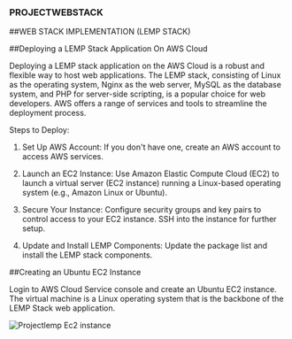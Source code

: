 ### PROJECTWEBSTACK
##WEB STACK IMPLEMENTATION (LEMP STACK)


##Deploying a LEMP Stack Application On AWS Cloud

Deploying a LEMP stack application on the AWS Cloud is a robust and flexible way to host web applications. The LEMP stack, consisting of Linux as the operating system, Nginx as the web server, MySQL as the database system, and PHP for server-side scripting, is a popular choice for web developers. AWS offers a range of services and tools to streamline the deployment process.

Steps to Deploy:

1. Set Up AWS Account: If you don't have one, create an AWS account to access AWS services.

2. Launch an EC2 Instance: Use Amazon Elastic Compute Cloud (EC2) to launch a virtual server (EC2 instance) running a Linux-based operating system (e.g., Amazon Linux or Ubuntu).

3. Secure Your Instance: Configure security groups and key pairs to control access to your EC2 instance. SSH into the instance for further setup.

4. Update and Install LEMP Components: Update the package list and install the LEMP stack components.

##Creating an Ubuntu EC2 Instance

Login to AWS Cloud Service console and create an Ubuntu EC2 instance. The virtual machine is a Linux operating system that is the backbone of the LEMP Stack web application.

![Projectlemp Ec2 instance](https://github.com/Ukdav/PROJECTWEBSTACK/assets/139593350/3be4774c-834c-4e05-8eda-6afbb5e2226e)




